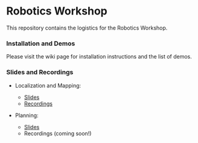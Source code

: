 # Robotics Workshop #

This repository contains the logistics for the Robotics Workshop.

### Installation and Demos

Please visit the wiki page for installation instructions and the list of demos.

### Slides and Recordings

* Localization and Mapping:
  + [Slides](https://drive.google.com/file/d/1SNbLO_JxYmhhlZDoNOztgVAga11boOpv/view?usp=sharing)
  + [Recordings](https://drive.google.com/file/d/1Q6VUDrLEF6tXTbQSwidgjfnYQPERNu_U/view?usp=sharing)

* Planning:
  + [Slides](https://docs.google.com/presentation/d/1suhyZSuhL6OzJimihyCJ607Ac8g7yJq8QE-nNGlhYZw/edit?usp=sharing)
  + Recordings (coming soon!)
